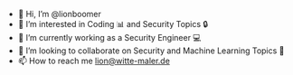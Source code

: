- 👋 Hi, I’m @lionboomer
- 👀 I’m interested in Coding 📊 and Security Topics 🔒
- 🌱 I’m currently working as a Security Engineer 💻 
- 💞️ I’m looking to collaborate on Security and Machine Learning Topics 🤖
- 📫 How to reach me lion@witte-maler.de

<!---
lionboomer/lionboomer is a ✨ special ✨ repository because its `README.md` (this file) appears on your GitHub profile.
You can click the Preview link to take a look at your changes.
--->
